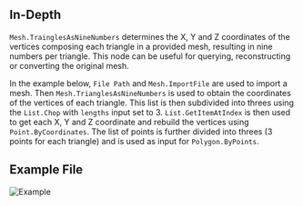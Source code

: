 ## In-Depth
`Mesh.TrainglesAsNineNumbers` determines the X, Y and Z coordinates of the vertices composing each triangle in a provided mesh, resulting in nine numbers per triangle. This node can be useful for querying, reconstructing or converting the original mesh.

In the example below, `File Path` and `Mesh.ImportFile` are used to import a mesh. Then `Mesh.TrianglesAsNineNumbers` is used to obtain the coordinates of the vertices of each triangle. This list is then subdivided into threes using the `List.Chop` with `lengths` input set to 3. `List.GetItemAtIndex` is then used to get each X, Y and Z coordinate and rebuild the vertices using `Point.ByCoordinates`. The list of points is further divided into threes (3 points for each triangle) and is used as input for `Polygon.ByPoints`.

## Example File

![Example](./Autodesk.DesignScript.Geometry.Mesh.TrianglesAsNineNumbers_img.jpg)
